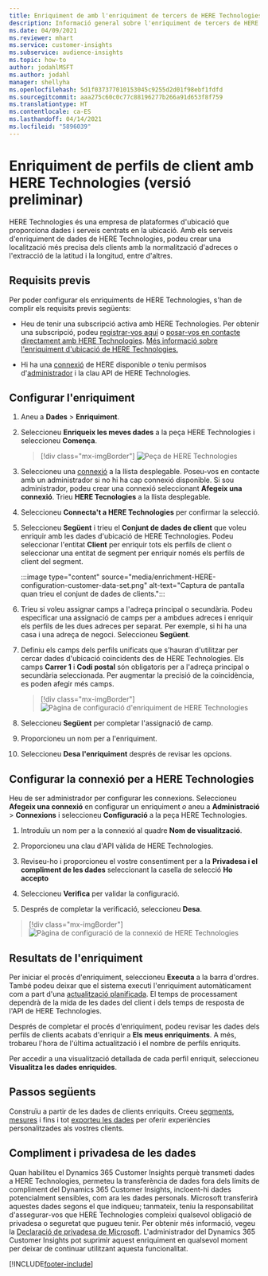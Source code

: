 ```yaml
---
title: Enriquiment de amb l'enriquiment de tercers de HERE Technologies
description: Informació general sobre l'enriquiment de tercers de HERE Technologies.
ms.date: 04/09/2021
ms.reviewer: mhart
ms.service: customer-insights
ms.subservice: audience-insights
ms.topic: how-to
author: jodahlMSFT
ms.author: jodahl
manager: shellyha
ms.openlocfilehash: 5d1f037377010153045c9255d2d01f98ebf1fdfd
ms.sourcegitcommit: aaa275c60c0c77c88196277b266a91d653f8f759
ms.translationtype: HT
ms.contentlocale: ca-ES
ms.lasthandoff: 04/14/2021
ms.locfileid: "5896039"
---
```

# <a name="enrichment-of-customer-profiles-with-here-technologies-preview"></a>Enriquiment de perfils de client amb HERE Technologies (versió preliminar)

HERE Technologies és una empresa de plataformes d'ubicació que proporciona dades i serveis centrats en la ubicació. Amb els serveis d'enriquiment de dades de HERE Technologies, podeu crear una localització més precisa dels clients amb la normalització d'adreces o l'extracció de la latitud i la longitud, entre d'altres.

## <a name="prerequisites"></a>Requisits previs

Per poder configurar els enriquiments de HERE Technologies, s'han de complir els requisits previs següents:

- Heu de tenir una subscripció activa amb HERE Technologies. Per obtenir una subscripció, podeu [registrar-vos aquí](https://developer.here.com/sign-up?utm_medium=referral&utm_source=Microsoft-Dynamics-CI&create=Freemium-Basic) o [posar-vos en contacte directament amb HERE Technologies](https://developer.here.com/help?utm_medium=referral&utm_source=Microsoft-Dynamics-CI#how-can-we-help-you). [Més informació sobre l'enriquiment d'ubicació de HERE Technologies.](https://developer.here.com/location-enrichment?cid=Dev-MicrosoftDynamics-DB-0-Dev-&utm_source=MicrosoftDynamics&utm_medium=referral&utm_campaign=Online_Dev_ReferralMicrosoft)

- Hi ha una [connexió](connections.md) de HERE disponible *o* teniu permisos d'[administrador](permissions.md#administrator) i la clau API de HERE Technologies.

## <a name="configure-the-enrichment"></a>Configurar l'enriquiment

1. Aneu a **Dades** > **Enriquiment**. 

1. Seleccioneu **Enriqueix les meves dades** a la peça HERE Technologies i seleccioneu **Comença**.

   > [!div class="mx-imgBorder"]
   > ![Peça de HERE Technologies](media/HERE-tile.png "Peça de HERE Technologies")

1. Seleccioneu una [connexió](connections.md) a la llista desplegable. Poseu-vos en contacte amb un administrador si no hi ha cap connexió disponible. Si sou administrador, podeu crear una connexió seleccionant **Afegeix una connexió**. Trieu **HERE Tecnologies** a la llista desplegable. 

1. Seleccioneu **Connecta't a HERE Technologies** per confirmar la selecció.

1.  Seleccioneu **Següent** i trieu el **Conjunt de dades de client** que voleu enriquir amb les dades d'ubicació de HERE Technologies. Podeu seleccionar l'entitat **Client** per enriquir tots els perfils de client o seleccionar una entitat de segment per enriquir només els perfils de client del segment.

    :::image type="content" source="media/enrichment-HERE-configuration-customer-data-set.png" alt-text="Captura de pantalla quan trieu el conjunt de dades de clients.":::

1. Trieu si voleu assignar camps a l'adreça principal o secundària. Podeu especificar una assignació de camps per a ambdues adreces i enriquir els perfils de les dues adreces per separat. Per exemple, si hi ha una casa i una adreça de negoci. Seleccioneu **Següent**.

1. Definiu els camps dels perfils unificats que s'hauran d'utilitzar per cercar dades d'ubicació coincidents des de HERE Technologies. Els camps **Carrer 1** i **Codi postal** són obligatoris per a l'adreça principal o secundària seleccionada. Per augmentar la precisió de la coincidència, es poden afegir més camps.

   > [!div class="mx-imgBorder"]
   > ![Pàgina de configuració d'enriquiment de HERE Technologies](media/enrichment-HERE-configuration.png "Pàgina de configuració d'enriquiment de HERE Technologies")

1. Seleccioneu **Següent** per completar l'assignació de camp.

1. Proporcioneu un nom per a l'enriquiment. 

1. Seleccioneu **Desa l'enriquiment** després de revisar les opcions.

## <a name="configure-the-connection-for-here-technologies"></a>Configurar la connexió per a HERE Technologies 

Heu de ser administrador per configurar les connexions. Seleccioneu **Afegeix una connexió** en configurar un enriquiment *o* aneu a **Administració** > **Connexions** i seleccioneu **Configuració** a la peça HERE Technologies.

1. Introduïu un nom per a la connexió al quadre **Nom de visualització**.

1. Proporcioneu una clau d'API vàlida de HERE Technologies.

1. Reviseu-ho i proporcioneu el vostre consentiment per a la **Privadesa i el compliment de les dades** seleccionant la casella de selecció **Ho accepto**

1. Seleccioneu **Verifica** per validar la configuració.

1. Després de completar la verificació, seleccioneu **Desa**.

> [!div class="mx-imgBorder"]
   > ![Pàgina de configuració de la connexió de HERE Technologies](media/enrichment-HERE-connection.png "Pàgina de configuració de la connexió de HERE Technologies")

## <a name="enrichment-results"></a>Resultats de l'enriquiment

Per iniciar el procés d'enriquiment, seleccioneu **Executa** a la barra d'ordres. També podeu deixar que el sistema executi l'enriquiment automàticament com a part d'una [actualització planificada](system.md#schedule-tab). El temps de processament dependrà de la mida de les dades del client i dels temps de resposta de l'API de HERE Technologies.

Després de completar el procés d'enriquiment, podeu revisar les dades dels perfils de clients acabats d'enriquir a **Els meus enriquiments**. A més, trobareu l'hora de l'última actualització i el nombre de perfils enriquits.

Per accedir a una visualització detallada de cada perfil enriquit, seleccioneu **Visualitza les dades enriquides**.

## <a name="next-steps"></a>Passos següents

Construïu a partir de les dades de clients enriquits. Creeu [segments](segments.md), [mesures](measures.md) i fins i tot [exporteu les dades](export-destinations.md) per oferir experiències personalitzades als vostres clients.

## <a name="data-privacy-and-compliance"></a>Compliment i privadesa de les dades

Quan habiliteu el Dynamics 365 Customer Insights perquè transmeti dades a HERE Technologies, permeteu la transferència de dades fora dels límits de compliment del Dynamics 365 Customer Insights, incloent-hi dades potencialment sensibles, com ara les dades personals. Microsoft transferirà aquestes dades segons el que indiqueu; tanmateix, teniu la responsabilitat d'assegurar-vos que HERE Technologies compleixi qualsevol obligació de privadesa o seguretat que pugueu tenir. Per obtenir més informació, vegeu la [Declaració de privadesa de Microsoft](https://go.microsoft.com/fwlink/?linkid=396732).
L'administrador del Dynamics 365 Customer Insights pot suprimir aquest enriquiment en qualsevol moment per deixar de continuar utilitzant aquesta funcionalitat.


[!INCLUDE[footer-include](../includes/footer-banner.md)]
